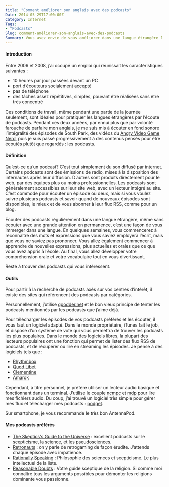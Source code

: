 ```yaml
---
title: "Comment améliorer son anglais avec des podcasts"
Date: 2014-05-29T17:00:00Z
Category: Internet
Tags: 
- "Podcasts"
Slug: comment-améliorer-son-anglais-avec-des-podcasts
Summary: Vous avez envie de vous améliorer dans une langue étrangère ? Un des moyens les plus efficaces est d’écouter régulièrement des podcasts.
---
```


#### Introduction
Entre 2006 et 2008, j’ai occupé un emploi qui réunissait les caractéristiques suivantes :

* 10 heures par jour passées devant un PC
* port d’écouteurs socialement accepté
* pas de téléphone
* des tâches assez répétitives, simples, pouvant être réalisées sans être très concentré

Ces conditions de travail, même pendant une partie de la journée seulement, sont idéales pour pratiquer les langues étrangères par l’écoute de podcasts. Pendant ces deux années, par ennui plus que par volonté farouche de parfaire mon anglais, je me suis mis à écouter en fond sonore l’intégralité des épisodes de South Park, des vidéos du [Angry Video Game Nerd](http://cinemassacre.com/category/avgn/avgnepisodes/), puis je suis passé progressivement à des contenus pensés pour être écoutés plutôt que regardés : les podcasts.

#### Définition
Qu’est-ce qu’un podcast? C’est tout simplement du son diffusé par internet. Certains podcasts sont des émissions de radio, mises à la disposition des internautes après leur diffusion. D’autres sont produits directement pour le web, par des équipes plus ou moins professionnelles.
Les podcasts sont généralement accessibles sur leur site web, avec un lecteur intégré au site. C’est commode pour écouter un épisode ou deux, mais si vous voulez suivre plusieurs podcasts et savoir quand de nouveaux épisodes sont disponibles, le mieux et de vous abonner à leur flux RSS, comme pour un blog.

Écouter des podcasts régulièrement dans une langue étrangère, même sans écouter avec une grande attention en permanence, c’est une façon de vous immerger dans une langue.
En quelques semaines, vous commencerez à reconnaître des mots et expressions que vous saviez employerà l’écrit, mais que vous ne saviez pas prononcer.
Vous allez également commencer à apprendre de nouvelles expressions, plus actuelles et orales que ce que vous avez appris à l’école.
Au final, vous allez développer votre compréhension orale et votre vocabulaire tout en vous divertissant.

Reste à trouver des podcasts qui vous intéressent.

#### Outils
Pour partir à la recherche de podcasts axés sur vos centres d’intérêt, il existe des sites qui référencent des podcasts par catégories.

Personnellement, j’utilise [gpodder.net](https://gpodder.net/) et le bon vieux principe de tenter les podcasts mentionnés par les podcasts que j’aime déjà.

Pour télécharger les épisodes de vos podcasts préférés et les écouter, il vous faut un logiciel adapté.
Dans le monde propriétaire, iTunes fait le job, et dispose d’un système de vote qui vous permettra de trouver les podcasts les plus populaires.
Dans le monde des logiciels libres, la plupart des lecteurs populaires ont une fonction qui permet de lister des flux RSS de podcasts, et de récupérer ou lire en streaming les épisodes.
Je pense à des logiciels tels que :

* [Rhythmbox](https://wiki.gnome.org/Apps/Rhythmbox)
* [Quod Libet](https://code.google.com/p/quodlibet/)
* [Clementine](http://www.clementine-player.org/fr/)
* [Amarok](http://amarok.kde.org/fr)

Cependant, à titre personnel, je préfère utiliser un lecteur audio basique et fonctionnant dans un terminal. J’utilise le couple [ncmpc](http://www.musicpd.org/clients/ncmpc/) et [mdp](http://www.musicpd.org/) pour lire mes fichiers audio. Du coup, j’ai trouvé un logiciel très simple pour gérer mes flux et télécharger mes podcasts : [podget](http://podget.sourceforge.net/).

Sur smartphone, je vous recommande le très bon AntennaPod.

#### Mes podcasts préférés

* [The Skeptics's Guide to the Universe](http://www.theskepticsguide.org/feed/sgu) : excellent podcasts sur le scepticisme, la science, et les pseudosciences.
* [Retronauts](http://retronauts.libsyn.com/rss) : on y parle de retrogaming de façon érudite. J’attends chaque épisode avec impatience.
* [Rationally Speaking](http://www.nycskeptics.org/storage/feeds/rs.xml) : Philosophie des sciences et scepticisme. Le plus intellectuel de la liste.
* [Reasonable Doubts](http://feeds.feedburner.com/reasonabledoubts/Msxh) : Votre guide sceptique de la religion. Si comme moi connaître tous les arguments possibles pour démonter les religions dominante vous passionne.

